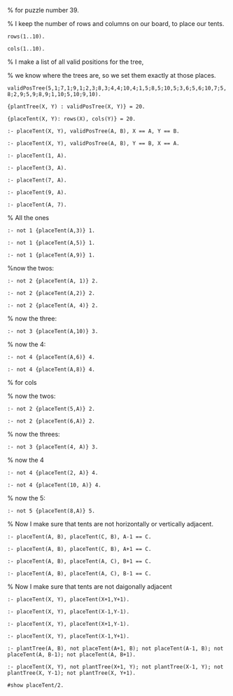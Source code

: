 % for puzzle number 39.

% I keep the number of rows and columns on our board, to place our tents.

`
rows(1..10).
`

`
cols(1..10).
`

% I make a list of all valid positions for the tree, 

% we know where the trees are, so we set them exactly at those places.

`validPosTree(5,1;7,1;9,1;2,3;8,3;4,4;10,4;1,5;8,5;10,5;3,6;5,6;10,7;5,8;2,9;5,9;8,9;1,10;5,10;9,10).`


`{plantTree(X, Y) : validPosTree(X, Y)} = 20.`

`{placeTent(X, Y): rows(X), cols(Y)} = 20.`

`
:- placeTent(X, Y), validPosTree(A, B), X == A, Y == B.
`

`
:- placeTent(X, Y), validPosTree(A, B), Y == B, X == A.
`

`
:- placeTent(1, A).
`

`
:- placeTent(3, A).
`

`
:- placeTent(7, A).
`

`
:- placeTent(9, A).
`

`
:- placeTent(A, 7).
`


% All the ones


`
:- not 1 {placeTent(A,3)} 1.
`

`
:- not 1 {placeTent(A,5)} 1.
`

`
:- not 1 {placeTent(A,9)} 1.
`

%now the twos:

`
:- not 2 {placeTent(A, 1)} 2.
`

`
:- not 2 {placeTent(A,2)} 2.
`

`
:- not 2 {placeTent(A, 4)} 2.
`

% now the three:

`
:- not 3 {placeTent(A,10)} 3.
`

% now the 4:

`
:- not 4 {placeTent(A,6)} 4.
`

`
:- not 4 {placeTent(A,8)} 4.
`

% for cols

% now the twos:

`
:- not 2 {placeTent(5,A)} 2.
`

`
:- not 2 {placeTent(6,A)} 2.
`

% now the threes:

`
:- not 3 {placeTent(4, A)} 3.
`

% now the 4

`
:- not 4 {placeTent(2, A)} 4.
`

`
:- not 4 {placeTent(10, A)} 4.
`

% now the 5:

`
:- not 5 {placeTent(8,A)} 5.
`


% Now I make sure that tents are not horizontally or vertically adjacent.

`
:- placeTent(A, B), placeTent(C, B), A-1 == C. 
`

`
:- placeTent(A, B), placeTent(C, B), A+1 == C.
`

`
:- placeTent(A, B), placeTent(A, C), B+1 == C.
`

`
:- placeTent(A, B), placeTent(A, C), B-1 == C.
`

% Now I make sure that tents are not daigonally adjacent

`
:- placeTent(X, Y), placeTent(X+1,Y+1).
`

`
:- placeTent(X, Y), placeTent(X-1,Y-1).
`

`
:- placeTent(X, Y), placeTent(X+1,Y-1).
`

`
:- placeTent(X, Y), placeTent(X-1,Y+1).
`

`
:- plantTree(A, B), not placeTent(A+1, B); not placeTent(A-1, B); not placeTent(A, B-1); not placeTent(A, B+1).
`

`
:- placeTent(X, Y), not plantTree(X+1, Y); not plantTree(X-1, Y); not plantTree(X, Y-1); not plantTree(X, Y+1).
`

`
#show placeTent/2.
`
